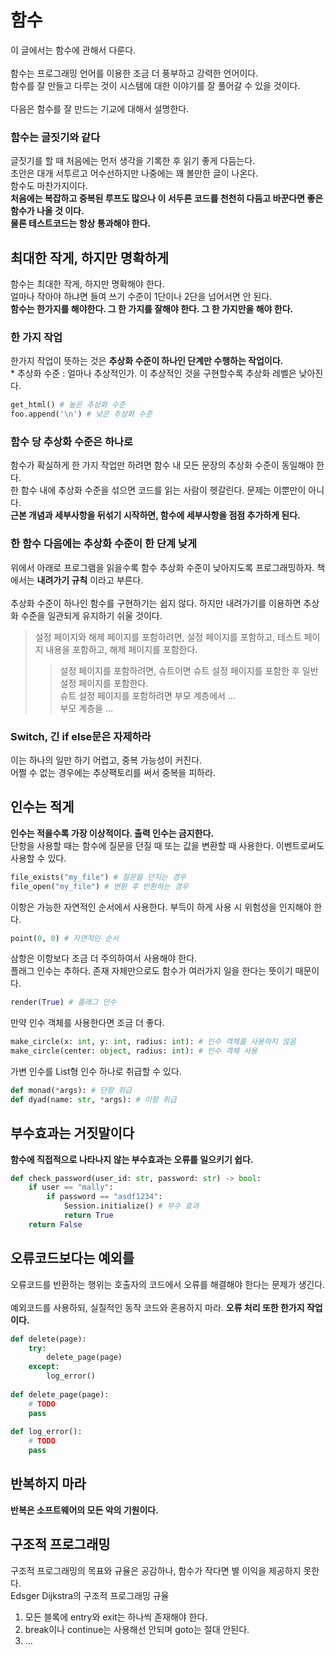 # 함수
이 글에서는 함수에 관해서 다룬다.<br/><br/>
함수는 프로그래밍 언어를 이용한 조금 더 풍부하고 강력한 언어이다.<br/>
함수를 잘 만들고 다루는 것이 시스템에 대한 이야기를 잘 풀어갈 수 있을 것이다.<br/>
<br/>
다음은 함수를 잘 만드는 기교에 대해서 설명한다.
### 함수는 글짓기와 같다
글짓기를 할 때 처음에는 먼저 생각을 기록한 후 읽기 좋게 다듬는다.<br/>
초안은 대개 서투르고 어수선하지만 나중에는 꽤 볼만한 글이 나온다.<br/>
함수도 마찬가지이다.<br/>
__처음에는 복잡하고 중복된 루프도 많으나 이 서두른 코드를 천천히 다듬고 바꾼다면 좋은 함수가 나올 것 이다.__<br/>
__물론 테스트코드는 항상 통과해야 한다.__<br/>

## 최대한 작게, 하지만 명확하게
함수는 최대한 작게, 하지만 명확해야 한다.<br/>
얼마나 작아야 하냐면 들여 쓰기 수준이 1단이나 2단을 넘어서면 안 된다.<br/>
__함수는 한가지를 해야한다. 그 한 가지를 잘해야 한다. 그 한 가지만을 해야 한다.__
<br/>
### 한 가지 작업
한가지 작업이 뜻하는 것은 __추상화 수준이 하나인 단계만 수행하는 작업이다.__<br/>
\* 추상화 수준 : 얼마나 추상적인가. 이 추상적인 것을 구현할수록 추상화 레벨은 낮아진다.
```python
get_html() # 높은 추상화 수준
foo.append('\n') # 낮은 추상화 수준
```

### 함수 당 추상화 수준은 하나로
함수가 확실하게 한 가지 작업만 하려면 함수 내 모든 문장의 추상화 수준이 동일해야 한다.<br/>
한 함수 내에 추상화 수준을 섞으면 코드를 읽는 사람이 헷갈린다. 문제는 이뿐만이 아니다.<br/>
__근본 개념과 세부사항을 뒤섞기 시작하면, 함수에 세부사항을 점점 추가하게 된다.__<br/>

### 한 함수 다음에는 추상화 수준이 한 단계 낮게
위에서 아래로 프로그램을 읽을수록 함수 추상화 수준이 낮아지도록 프로그래밍하자. 책에서는 __내려가기 규칙__ 이라고 부른다.<br/>
<br/>
추상화 수준이 하나인 함수를 구현하기는 쉽지 않다. 하지만 내려가기를 이용하면 추상화 수준을 일관되게 유지하기 쉬울 것이다.<br/>
> 설정 페이지와 해제 페이지를 포함하려면, 설정 페이지를 포함하고, 테스트 페이지 내용을 포함하고, 해제 페이지를 포함한다.
>> 설정 페이지를 포함하려면, 슈트이면 슈트 설정 페이지를 포함한 후 일반 설정 페이지를 포함한다.<br/>
>> 슈트 설정 페이지를 포함하려면 부모 계층에서 ...<br/>
>> 부모 계층을 ... <br/>

### Switch, 긴 if else문은 자제하라
이는 하나의 일만 하기 어렵고, 중복 가능성이 커진다.<br/>
어쩔 수 없는 경우에는 추상팩토리를 써서 중복을 피하라.

## 인수는 적게
__인수는 적을수록 가장 이상적이다. 출력 인수는 금지한다.__<br/>
단항을 사용할 때는 함수에 질문을 던질 때 또는 값을 변환할 때 사용한다. 이벤트로써도 사용할 수 있다.<br/>
```python
file_exists("my_file") # 질문을 던지는 경우
file_open("my_file") # 변환 후 반환하는 경우
```
이항은 가능한 자연적인 순서에서 사용한다. 부득이 하게 사용 시 위험성을 인지해야 한다.<br/>
```python
point(0, 0) # 자연적인 순서
```
삼항은 이항보다 조금 더 주의하여서 사용해야 한다.<br/>
플래그 인수는 추하다. 존재 자체만으로도 함수가 여러가지 일을 한다는 뜻이기 때문이다.<br/>
```python
render(True) # 플래그 인수
```
만약 인수 객체를 사용한다면 조금 더 좋다.<br/>
```python
make_circle(x: int, y: int, radius: int): # 인수 객체를 사용하지 않음
make_circle(center: object, radius: int): # 인수 객체 사용 
```
가변 인수를 List형 인수 하나로 취급할 수 있다.<br/>
```python
def monad(*args): # 단항 취급
def dyad(name: str, *args): # 이항 취급
```

## 부수효과는 거짓말이다
__함수에 직접적으로 나타나지 않는 부수효과는 오류를 일으키기 쉽다.__<br/>
```python
def check_password(user_id: str, password: str) -> bool:
    if user == "mally":
        if password == "asdf1234":
            Session.initialize() # 부수 효과
            return True
    return False
```

## 오류코드보다는 예외를
오류코드를 반환하는 행위는 호출자의 코드에서 오류를 해결해야 한다는 문제가 생긴다.<br/>
<br/>
예외코드를 사용하되, 실질적인 동작 코드와 혼용하지 마라. __오류 처리 또한 한가지 작업이다.__
```python
def delete(page):
    try:
        delete_page(page)
    except:
        log_error()
        
def delete_page(page):
    # TODO
    pass
    
def log_error():
    # TODO
    pass
```

## 반복하지 마라
__반복은 소프트웨어의 모든 악의 기원이다.__

## 구조적 프로그래밍
구조적 프로그래밍의 목표와 규율은 공감하나, 함수가 작다면 별 이익을 제공하지 못한다.<br/>
Edsger Dijkstra의 구조적 프로그래밍 규율
1. 모든 블록에 entry와 exit는 하나씩 존재해야 한다.
2. break이나 continue는 사용해선 안되며 goto는 절대 안된다.
3. ...
